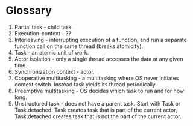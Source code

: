 # Glossary

1. Partial task - child task.
2. Execution-context - ??
3. Interleaving - interrupting execution of a function, and run a separate function call on the same thread (breaks atomicity).
4. Task - an atomic unit of work.
5. Actor isolation - only a single thread accesses the data at any given time.
6. Synchronization context - actor.
7. Cooperative multitasking - a multitasking where OS never initiates context switch. Instead task yields its thread periodically.
8. Preemptive multitasking - OS decides which task to run and for how long.
9. Unstructured task - does not have a parent task. Start with Task or Task.detached. Task creates task that is part of the current actor, Task.detached creates task that is not the part of the current actor.